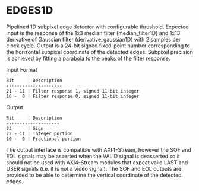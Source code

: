 # EDGES1D

Pipelined 1D subpixel edge detector with configurable threshold. Expected input is the response of the 1x3 median filter (median_filter1D) and 1x13 derivative of Gaussian filter (derivative_gaussian1D) with 2 samples per clock cycle. Output is a 24-bit signed fixed-point number corresponding to the horizontal subpixel coordinate of the detected edges. Subpixel precision is achieved by fitting a parabola to the peaks of the filter response. 

Input Format
```
Bit     | Description
---------------------
21 - 11 | Filter response 1, signed 11-bit integer
10 -  0 | Filter response 0, signed 11-bit integer
```

Output
```
Bit     | Description
--------------------
23      | Sign
22 - 11 | Integer portion
10 -  0 | Fractional portion
```

The output interface is compatible with AXI4-Stream, however the SOF and EOL signals may be asserted when the VALID signal is deasserted so it should not be used with AXI4-Stream modules that expect valid LAST and USER signals (i.e. it is not a video signal). The SOF and EOL outputs are provided to be able to determine the vertical coordinate of the detected edges.
